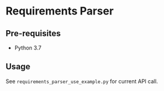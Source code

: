 # Requirements Parser #

## Pre-requisites ##
* Python 3.7

## Usage ##
See `requirements_parser_use_example.py` for current API call.

